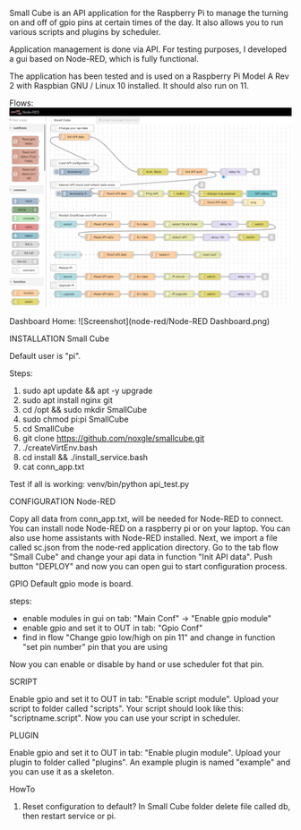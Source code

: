 Small Cube is an API application for the Raspberry Pi to manage the turning on and off of gpio pins at certain times of
the day. It also allows you to run various scripts and plugins by scheduler.

Application management is done via API. For testing purposes, I developed a gui based on Node-RED, which is fully
functional.

The application has been tested and is used on a Raspberry Pi Model A Rev 2 with Raspbian GNU / Linux 10 installed. It
should also run on 11.

Flows:
![Screenshot](node-red/Node-RED.png)

Dashboard Home:
![Screenshot](node-red/Node-RED Dashboard.png)


INSTALLATION Small Cube

Default user is "pi".

Steps:

1. sudo apt update && apt -y upgrade
2. sudo apt install nginx git
3. cd /opt && sudo mkdir SmallCube
4. sudo chmod pi:pi SmallCube
5. cd SmallCube
6. git clone https://github.com/noxgle/smallcube.git
7. ./createVirtEnv.bash
8. cd install && ./install_service.bash
9. cat conn_app.txt

Test if all is working: venv/bin/python api_test.py

CONFIGURATION Node-RED

Copy all data from conn_app.txt, will be needed for Node-RED to connect. You can install node Node-RED on a raspberry pi
or on your laptop. You can also use home assistants with Node-RED installed. Next, we import a file called sc.json
from the node-red application directory. Go to the tab flow "Small Cube" and change your api data in function "Init API
data". Push button "DEPLOY" and now you can open gui to start configuration process.

GPIO Default gpio mode is board.

steps:

- enable modules in gui on tab: "Main Conf" -> "Enable gpio module"
- enable gpio and set it to OUT in tab: "Gpio Conf"
- find in flow "Change gpio low/high on pin 11" and change in function "set pin number" pin that you are using

Now you can enable or disable by hand or use scheduler fot that pin.

SCRIPT

Enable gpio and set it to OUT in tab: "Enable script module". Upload your script to folder called "scripts". Your script
should look like this: "scriptname.script". Now you can use your script in scheduler.

PLUGIN

Enable gpio and set it to OUT in tab: "Enable plugin module". Upload your plugin to folder called "plugins". An example
plugin is named "example" and you can use it as a skeleton.

HowTo
1. Reset configuration to default? In Small Cube folder delete file called db, then restart service or pi. 